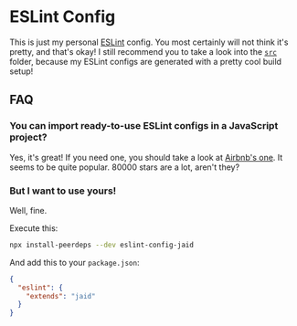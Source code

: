 # ESLint Config

This is just my personal [ESLint](https://github.com/eslint/eslint) config. You most certainly will not think it's pretty, and that's okay! I still recommend you to take a look into the [`src`](https://github.com/Jaid/eslint-config-jaid/tree/master/src) folder, because my ESLint configs are generated with a pretty cool build setup!

## FAQ

### You can import ready-to-use ESLint configs in a JavaScript project?

Yes, it's great! If you need one, you should take a look at [Airbnb's one](https://github.com/airbnb/javascript/tree/master/packages/eslint-config-airbnb). It seems to be quite popular. 80000 stars are a lot, aren't they?

### But I want to use yours!

Well, fine.

Execute this:

```sh
npx install-peerdeps --dev eslint-config-jaid
```

And add this to your `package.json`:

```json
{
  "eslint": {
    "extends": "jaid"
  }
}
```